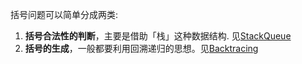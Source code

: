 

括号问题可以简单分成两类:

1. **括号合法性的判断**，主要是借助「栈」这种数据结构. 见[StackQueue](StackQueue.md)
2. **括号的生成**，一般都要利用回溯递归的思想。见[Backtracing](Backtracing.md)
